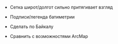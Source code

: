 + Сетка широт/долгот сильно притягивает взгляд

+ Подписи/легенда батиметрии

+ Сделать по Байкалу

+ Сравнить с возможностями ArcMap

